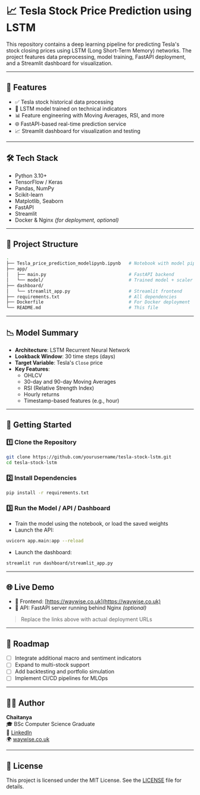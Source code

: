 # 📈 Tesla Stock Price Prediction using LSTM

This repository contains a deep learning pipeline for predicting Tesla's stock closing prices using LSTM (Long Short-Term Memory) networks. The project features data preprocessing, model training, FastAPI deployment, and a Streamlit dashboard for visualization.

---

## 🚀 Features

- ✅ Tesla stock historical data processing
- 🧠 LSTM model trained on technical indicators
- 📊 Feature engineering with Moving Averages, RSI, and more
- 🌐 FastAPI-based real-time prediction service
- 📈 Streamlit dashboard for visualization and testing

---

## 🛠️ Tech Stack

- Python 3.10+
- TensorFlow / Keras
- Pandas, NumPy
- Scikit-learn
- Matplotlib, Seaborn
- FastAPI
- Streamlit
- Docker & Nginx *(for deployment, optional)*

---

## 📁 Project Structure

```bash
.
├── Tesla_price_prediction_modelipynb.ipynb   # Notebook with model pipeline
├── app/
│   ├── main.py                               # FastAPI backend
│   └── model/                                # Trained model + scaler
├── dashboard/
│   └── streamlit_app.py                      # Streamlit frontend
├── requirements.txt                          # All dependencies
├── Dockerfile                                # For Docker deployment
└── README.md                                 # This file
```

---

## 📉 Model Summary

- **Architecture**: LSTM Recurrent Neural Network
- **Lookback Window**: 30 time steps (days)
- **Target Variable**: Tesla's `Close` price
- **Key Features**:
  - OHLCV
  - 30-day and 90-day Moving Averages
  - RSI (Relative Strength Index)
  - Hourly returns
  - Timestamp-based features (e.g., hour)

---

## 🧪 Getting Started

### 1️⃣ Clone the Repository

```bash
git clone https://github.com/yourusername/tesla-stock-lstm.git
cd tesla-stock-lstm
```

### 2️⃣ Install Dependencies

```bash
pip install -r requirements.txt
```

### 3️⃣ Run the Model / API / Dashboard

- Train the model using the notebook, or load the saved weights
- Launch the API:

```bash
uvicorn app.main:app --reload
```

- Launch the dashboard:

```bash
streamlit run dashboard/streamlit_app.py
```

---

## 🌐 Live Demo

- 🔗 Frontend: [https://waywise.co.uk](https://waywise.co.uk)
- 🧠 API: FastAPI server running behind Nginx *(optional)*

> Replace the links above with actual deployment URLs

---

## 📌 Roadmap

- [ ] Integrate additional macro and sentiment indicators
- [ ] Expand to multi-stock support
- [ ] Add backtesting and portfolio simulation
- [ ] Implement CI/CD pipelines for MLOps

---

## 👨‍💻 Author

**Chaitanya**  
🎓 BSc Computer Science Graduate  
🔗 [LinkedIn](https://www.linkedin.com/in/your-profile)  
🌍 [waywise.co.uk](https://waywise.co.uk)

---

## 📜 License

This project is licensed under the MIT License. See the [LICENSE](LICENSE) file for details.
